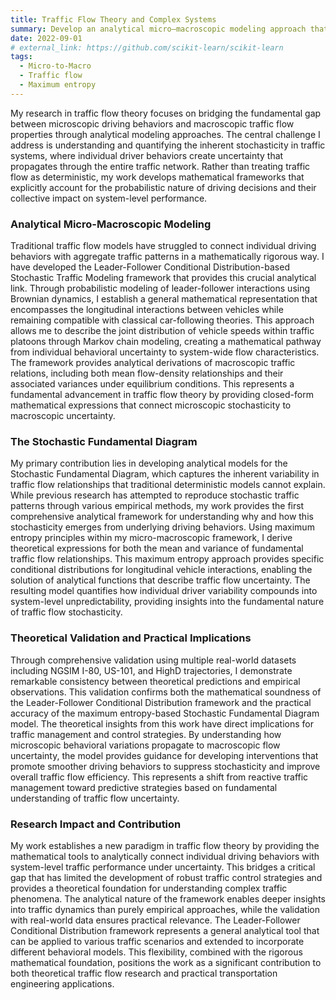 ```yaml
---
title: Traffic Flow Theory and Complex Systems
summary: Develop an analytical micro–macroscopic modeling approach that bridges stochastic driving behaviors and traffic flow properties (the Stochastic Fundamental Diagram).
date: 2022-09-01
# external_link: https://github.com/scikit-learn/scikit-learn
tags:
  - Micro-to-Macro
  - Traffic flow
  - Maximum entropy
---
```

My research in traffic flow theory focuses on bridging the fundamental gap between microscopic driving behaviors and macroscopic traffic flow properties through analytical modeling approaches. The central challenge I address is understanding and quantifying the inherent stochasticity in traffic systems, where individual driver behaviors create uncertainty that propagates through the entire traffic network. Rather than treating traffic flow as deterministic, my work develops mathematical frameworks that explicitly account for the probabilistic nature of driving decisions and their collective impact on system-level performance.
### Analytical Micro-Macroscopic Modeling
Traditional traffic flow models have struggled to connect individual driving behaviors with aggregate traffic patterns in a mathematically rigorous way. I have developed the Leader-Follower Conditional Distribution-based Stochastic Traffic Modeling framework that provides this crucial analytical link. Through probabilistic modeling of leader-follower interactions using Brownian dynamics, I establish a general mathematical representation that encompasses the longitudinal interactions between vehicles while remaining compatible with classical car-following theories.
This approach allows me to describe the joint distribution of vehicle speeds within traffic platoons through Markov chain modeling, creating a mathematical pathway from individual behavioral uncertainty to system-wide flow characteristics. The framework provides analytical derivations of macroscopic traffic relations, including both mean flow-density relationships and their associated variances under equilibrium conditions. This represents a fundamental advancement in traffic flow theory by providing closed-form mathematical expressions that connect microscopic stochasticity to macroscopic uncertainty.
### The Stochastic Fundamental Diagram
My primary contribution lies in developing analytical models for the Stochastic Fundamental Diagram, which captures the inherent variability in traffic flow relationships that traditional deterministic models cannot explain. While previous research has attempted to reproduce stochastic traffic patterns through various empirical methods, my work provides the first comprehensive analytical framework for understanding why and how this stochasticity emerges from underlying driving behaviors.
Using maximum entropy principles within my micro-macroscopic framework, I derive theoretical expressions for both the mean and variance of fundamental traffic flow relationships. This maximum entropy approach provides specific conditional distributions for longitudinal vehicle interactions, enabling the solution of analytical functions that describe traffic flow uncertainty. The resulting model quantifies how individual driver variability compounds into system-level unpredictability, providing insights into the fundamental nature of traffic flow stochasticity.
### Theoretical Validation and Practical Implications
Through comprehensive validation using multiple real-world datasets including NGSIM I-80, US-101, and HighD trajectories, I demonstrate remarkable consistency between theoretical predictions and empirical observations. This validation confirms both the mathematical soundness of the Leader-Follower Conditional Distribution framework and the practical accuracy of the maximum entropy-based Stochastic Fundamental Diagram model.
The theoretical insights from this work have direct implications for traffic management and control strategies. By understanding how microscopic behavioral variations propagate to macroscopic flow uncertainty, the model provides guidance for developing interventions that promote smoother driving behaviors to suppress stochasticity and improve overall traffic flow efficiency. This represents a shift from reactive traffic management toward predictive strategies based on fundamental understanding of traffic flow uncertainty.
### Research Impact and Contribution
My work establishes a new paradigm in traffic flow theory by providing the mathematical tools to analytically connect individual driving behaviors with system-level traffic performance under uncertainty. This bridges a critical gap that has limited the development of robust traffic control strategies and provides a theoretical foundation for understanding complex traffic phenomena. The analytical nature of the framework enables deeper insights into traffic dynamics than purely empirical approaches, while the validation with real-world data ensures practical relevance.
The Leader-Follower Conditional Distribution framework represents a general analytical tool that can be applied to various traffic scenarios and extended to incorporate different behavioral models. This flexibility, combined with the rigorous mathematical foundation, positions the work as a significant contribution to both theoretical traffic flow research and practical transportation engineering applications.
<!-- scikit-learn is a Python module for machine learning built on top of SciPy and is distributed under the 3-Clause BSD license. -->

<!--more-->
